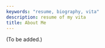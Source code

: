 ```yaml
---
keywords: "resume, biography, vita"
description: resume of my vita
title: About Me
---
```


(To be added.)
